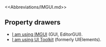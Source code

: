 <<Abbreviations/IMGUI.md>>
## Property drawers
- [I am using IMGUI](Property%20Drawers/IMGUI%20PropertyDrawer.md) (GUI, EditorGUI).
- [I am using UI Toolkit](Property%20Drawers/UI%20Toolkit%20PropertyDrawer.md) (formerly UIElements).